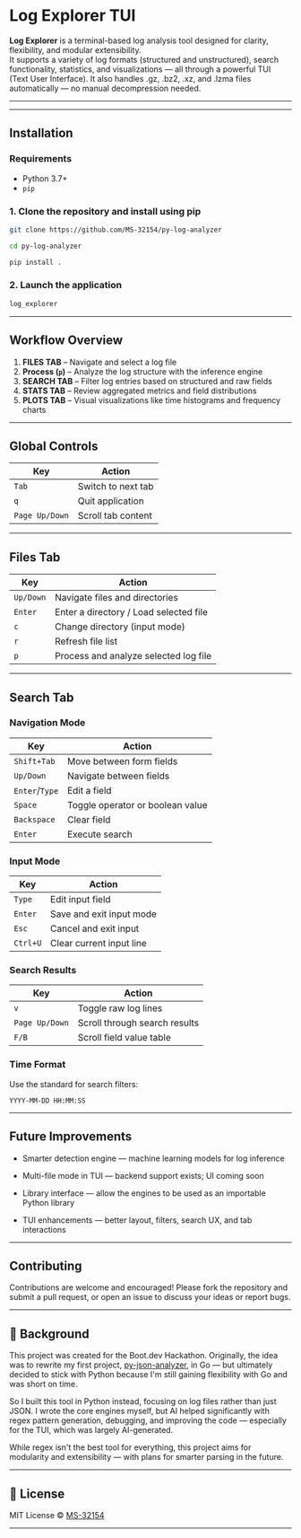 # Log Explorer TUI

**Log Explorer** is a terminal-based log analysis tool designed for clarity, flexibility, and modular extensibility.  
It supports a variety of log formats (structured and unstructured), search functionality, statistics, and visualizations — all through a powerful TUI (Text User Interface). It also handles .gz, .bz2, .xz, and .lzma files automatically — no manual decompression needed.

---

---

## Installation

### Requirements

- Python 3.7+
- `pip`

### 1. Clone the repository and install using pip

```bash
git clone https://github.com/MS-32154/py-log-analyzer

cd py-log-analyzer

pip install .
```

### 2. Launch the application

```bash
log_explorer
```

---

## Workflow Overview

1. **FILES TAB** – Navigate and select a log file
2. **Process (`p`)** – Analyze the log structure with the inference engine
3. **SEARCH TAB** – Filter log entries based on structured and raw fields
4. **STATS TAB** – Review aggregated metrics and field distributions
5. **PLOTS TAB** – Visual visualizations like time histograms and frequency charts

---

## Global Controls

| Key            | Action             |
| -------------- | ------------------ |
| `Tab`          | Switch to next tab |
| `q`            | Quit application   |
| `Page Up/Down` | Scroll tab content |

---

## Files Tab

| Key       | Action                                 |
| --------- | -------------------------------------- |
| `Up/Down` | Navigate files and directories         |
| `Enter`   | Enter a directory / Load selected file |
| `c`       | Change directory (input mode)          |
| `r`       | Refresh file list                      |
| `p`       | Process and analyze selected log file  |

---

## Search Tab

### Navigation Mode

| Key            | Action                           |
| -------------- | -------------------------------- |
| `Shift+Tab`    | Move between form fields         |
| `Up/Down`      | Navigate between fields          |
| `Enter`/`Type` | Edit a field                     |
| `Space`        | Toggle operator or boolean value |
| `Backspace`    | Clear field                      |
| `Enter`        | Execute search                   |

### Input Mode

| Key      | Action                   |
| -------- | ------------------------ |
| `Type`   | Edit input field         |
| `Enter`  | Save and exit input mode |
| `Esc`    | Cancel and exit input    |
| `Ctrl+U` | Clear current input line |

### Search Results

| Key            | Action                        |
| -------------- | ----------------------------- |
| `v`            | Toggle raw log lines          |
| `Page Up/Down` | Scroll through search results |
| `F/B`          | Scroll field value table      |

### Time Format

Use the standard for search filters:

`YYYY-MM-DD HH:MM:SS`

---

## Future Improvements

- Smarter detection engine — machine learning models for log inference

- Multi-file mode in TUI — backend support exists; UI coming soon

- Library interface — allow the engines to be used as an importable Python library

- TUI enhancements — better layout, filters, search UX, and tab interactions

---

## Contributing

Contributions are welcome and encouraged!
Please fork the repository and submit a pull request, or open an issue to discuss your ideas or report bugs.

---

## 📖 Background

This project was created for the Boot.dev Hackathon.
Originally, the idea was to rewrite my first project, [py-json-analyzer](https://github.com/MS-32154/py-json-analyzer), in Go — but ultimately decided to stick with Python because I'm still gaining flexibility with Go and was short on time.

So I built this tool in Python instead, focusing on log files rather than just JSON. I wrote the core engines myself, but AI helped significantly with regex pattern generation, debugging, and improving the code — especially for the TUI, which was largely AI-generated.

While regex isn't the best tool for everything, this project aims for modularity and extensibility — with plans for smarter parsing in the future.

---

## 📝 License

MIT License © [MS-32154](https://github.com/MS-32154)

---
